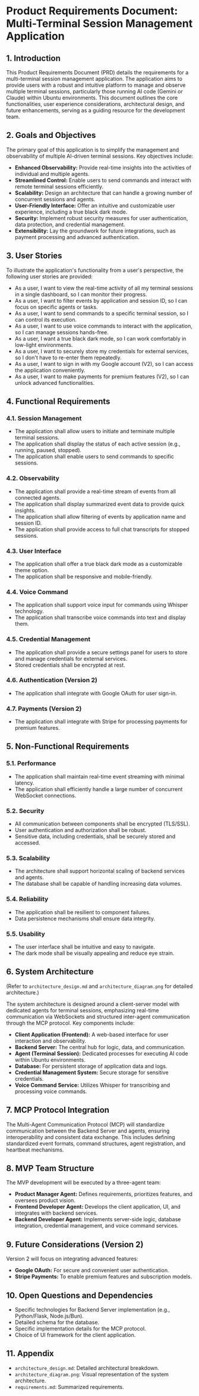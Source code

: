 # Product Requirements Document: Multi-Terminal Session Management Application

## 1. Introduction

This Product Requirements Document (PRD) details the requirements for a multi-terminal session management application. The application aims to provide users with a robust and intuitive platform to manage and observe multiple terminal sessions, particularly those running AI code (Gemini or Claude) within Ubuntu environments. This document outlines the core functionalities, user experience considerations, architectural design, and future enhancements, serving as a guiding resource for the development team.

## 2. Goals and Objectives

The primary goal of this application is to simplify the management and observability of multiple AI-driven terminal sessions. Key objectives include:

- **Enhanced Observability:** Provide real-time insights into the activities of individual and multiple agents.
- **Streamlined Control:** Enable users to send commands and interact with remote terminal sessions efficiently.
- **Scalability:** Design an architecture that can handle a growing number of concurrent sessions and agents.
- **User-Friendly Interface:** Offer an intuitive and customizable user experience, including a true black dark mode.
- **Security:** Implement robust security measures for user authentication, data protection, and credential management.
- **Extensibility:** Lay the groundwork for future integrations, such as payment processing and advanced authentication.

## 3. User Stories

To illustrate the application's functionality from a user's perspective, the following user stories are provided:

- As a user, I want to view the real-time activity of all my terminal sessions in a single dashboard, so I can monitor their progress.
- As a user, I want to filter events by application and session ID, so I can focus on specific agents or tasks.
- As a user, I want to send commands to a specific terminal session, so I can control its execution.
- As a user, I want to use voice commands to interact with the application, so I can manage sessions hands-free.
- As a user, I want a true black dark mode, so I can work comfortably in low-light environments.
- As a user, I want to securely store my credentials for external services, so I don't have to re-enter them repeatedly.
- As a user, I want to sign in with my Google account (V2), so I can access the application conveniently.
- As a user, I want to make payments for premium features (V2), so I can unlock advanced functionalities.

## 4. Functional Requirements

### 4.1. Session Management
- The application shall allow users to initiate and terminate multiple terminal sessions.
- The application shall display the status of each active session (e.g., running, paused, stopped).
- The application shall enable users to send commands to specific sessions.

### 4.2. Observability
- The application shall provide a real-time stream of events from all connected agents.
- The application shall display summarized event data to provide quick insights.
- The application shall allow filtering of events by application name and session ID.
- The application shall provide access to full chat transcripts for stopped sessions.

### 4.3. User Interface
- The application shall offer a true black dark mode as a customizable theme option.
- The application shall be responsive and mobile-friendly.

### 4.4. Voice Command
- The application shall support voice input for commands using Whisper technology.
- The application shall transcribe voice commands into text and display them.

### 4.5. Credential Management
- The application shall provide a secure settings panel for users to store and manage credentials for external services.
- Stored credentials shall be encrypted at rest.

### 4.6. Authentication (Version 2)
- The application shall integrate with Google OAuth for user sign-in.

### 4.7. Payments (Version 2)
- The application shall integrate with Stripe for processing payments for premium features.

## 5. Non-Functional Requirements

### 5.1. Performance
- The application shall maintain real-time event streaming with minimal latency.
- The application shall efficiently handle a large number of concurrent WebSocket connections.

### 5.2. Security
- All communication between components shall be encrypted (TLS/SSL).
- User authentication and authorization shall be robust.
- Sensitive data, including credentials, shall be securely stored and accessed.

### 5.3. Scalability
- The architecture shall support horizontal scaling of backend services and agents.
- The database shall be capable of handling increasing data volumes.

### 5.4. Reliability
- The application shall be resilient to component failures.
- Data persistence mechanisms shall ensure data integrity.

### 5.5. Usability
- The user interface shall be intuitive and easy to navigate.
- The dark mode shall be visually appealing and reduce eye strain.

## 6. System Architecture

(Refer to `architecture_design.md` and `architecture_diagram.png` for detailed architecture.)

The system architecture is designed around a client-server model with dedicated agents for terminal sessions, emphasizing real-time communication via WebSockets and structured inter-agent communication through the MCP protocol. Key components include:

- **Client Application (Frontend):** A web-based interface for user interaction and observability.
- **Backend Server:** The central hub for logic, data, and communication.
- **Agent (Terminal Session):** Dedicated processes for executing AI code within Ubuntu environments.
- **Database:** For persistent storage of application data and logs.
- **Credential Management System:** Secure storage for sensitive credentials.
- **Voice Command Service:** Utilizes Whisper for transcribing and processing voice commands.

## 7. MCP Protocol Integration

The Multi-Agent Communication Protocol (MCP) will standardize communication between the Backend Server and agents, ensuring interoperability and consistent data exchange. This includes defining standardized event formats, command structures, agent registration, and heartbeat mechanisms.

## 8. MVP Team Structure

The MVP development will be executed by a three-agent team:

- **Product Manager Agent:** Defines requirements, prioritizes features, and oversees product vision.
- **Frontend Developer Agent:** Develops the client application, UI, and integrates with backend services.
- **Backend Developer Agent:** Implements server-side logic, database integration, credential management, and voice command services.

## 9. Future Considerations (Version 2)

Version 2 will focus on integrating advanced features:

- **Google OAuth:** For secure and convenient user authentication.
- **Stripe Payments:** To enable premium features and subscription models.

## 10. Open Questions and Dependencies

- Specific technologies for Backend Server implementation (e.g., Python/Flask, Node.js/Bun).
- Detailed schema for the database.
- Specific implementation details for the MCP protocol.
- Choice of UI framework for the client application.

## 11. Appendix

- `architecture_design.md`: Detailed architectural breakdown.
- `architecture_diagram.png`: Visual representation of the system architecture.
- `requirements.md`: Summarized requirements.


